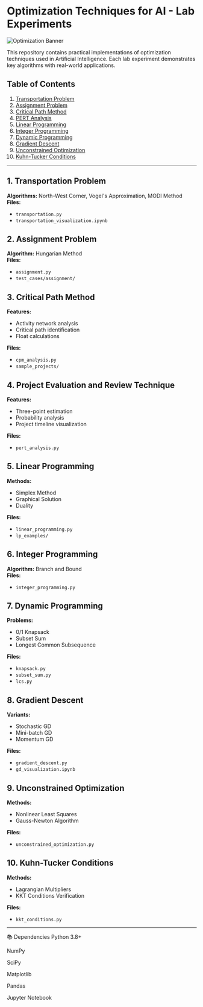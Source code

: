 # Optimization Techniques for AI - Lab Experiments

![Optimization Banner](https://via.placeholder.com/800x200.png?text=Optimization+Techniques+for+AI+Lab)

This repository contains practical implementations of optimization techniques used in Artificial Intelligence. Each lab experiment demonstrates key algorithms with real-world applications.

## Table of Contents

1. [Transportation Problem](#1-transportation-problem)
2. [Assignment Problem](#2-assignment-problem)
3. [Critical Path Method](#3-critical-path-method)
4. [PERT Analysis](#4-pert-analysis)
5. [Linear Programming](#5-linear-programming)
6. [Integer Programming](#6-integer-programming)
7. [Dynamic Programming](#7-dynamic-programming)
8. [Gradient Descent](#8-gradient-descent)
9. [Unconstrained Optimization](#9-unconstrained-optimization)
10. [Kuhn-Tucker Conditions](#10-kuhn-tucker-conditions)

---

## 1. Transportation Problem
**Algorithms:** North-West Corner, Vogel's Approximation, MODI Method  
**Files:**
- `transportation.py`
- `transportation_visualization.ipynb`

## 2. Assignment Problem
**Algorithm:** Hungarian Method  
**Files:**
- `assignment.py`
- `test_cases/assignment/`

## 3. Critical Path Method
**Features:**
- Activity network analysis
- Critical path identification
- Float calculations

**Files:**
- `cpm_analysis.py`
- `sample_projects/`

## 4. Project Evaluation and Review Technique
**Features:**
- Three-point estimation
- Probability analysis
- Project timeline visualization

**Files:**
- `pert_analysis.py`

## 5. Linear Programming
**Methods:**
- Simplex Method
- Graphical Solution
- Duality

**Files:**
- `linear_programming.py`
- `lp_examples/`

## 6. Integer Programming
**Algorithm:** Branch and Bound  
**Files:**
- `integer_programming.py`

## 7. Dynamic Programming
**Problems:**
- 0/1 Knapsack
- Subset Sum
- Longest Common Subsequence

**Files:**
- `knapsack.py`
- `subset_sum.py`
- `lcs.py`

## 8. Gradient Descent
**Variants:**
- Stochastic GD
- Mini-batch GD
- Momentum GD

**Files:**
- `gradient_descent.py`
- `gd_visualization.ipynb`

## 9. Unconstrained Optimization
**Methods:**
- Nonlinear Least Squares
- Gauss-Newton Algorithm

**Files:**
- `unconstrained_optimization.py`

## 10. Kuhn-Tucker Conditions
**Methods:**
- Lagrangian Multipliers
- KKT Conditions Verification

**Files:**
- `kkt_conditions.py`

---

📚 Dependencies
Python 3.8+

NumPy

SciPy

Matplotlib

Pandas

Jupyter Notebook
